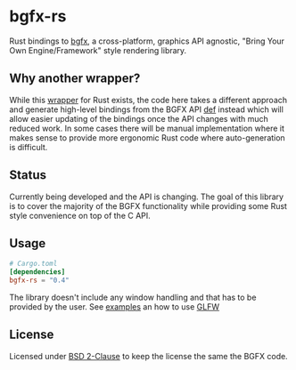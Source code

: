 # bgfx-rs

Rust bindings to [bgfx](https://github.com/bkaradzic/bgfx), a cross-platform, graphics API agnostic, "Bring Your Own Engine/Framework" style rendering library.

## Why another wrapper?

While this [wrapper](https://github.com/rhoot/bgfx-rs) for Rust exists, the code here takes a different approach and generate high-level bindings from the BGFX API [def](https://github.com/bkaradzic/bgfx/blob/master/scripts/bgfx.idl) instead which will allow easier updating of the bindings once the API changes with much reduced work.
In some cases there will be manual implementation where it makes sense to provide more ergonomic Rust code where auto-generation is difficult.

## Status

Currently being developed and the API is changing. The goal of this library is to cover the majority of the BGFX functionality while providing some Rust style convenience on top of the C API.

Usage
-----

```toml
# Cargo.toml
[dependencies]
bgfx-rs = "0.4"
```

The library doesn't include any window handling and that has to be provided by the user. See [examples](https://github.com/emoon/bgfx-rs/tree/main/examples) an how to use [GLFW](https://crates.io/crates/glfw)

## License

Licensed under [BSD 2-Clause](https://bkaradzic.github.io/bgfx/license.html) to keep the license the same the BGFX code.

